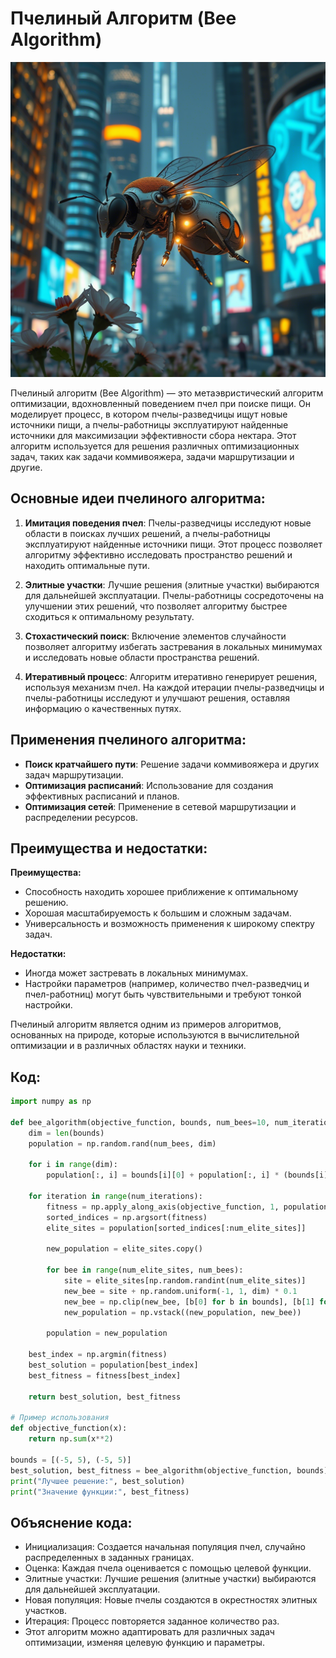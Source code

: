 # Пчелиный Алгоритм (Bee Algorithm)

![ant](../images/bee.png)

Пчелиный алгоритм (Bee Algorithm) — это метаэвристический алгоритм оптимизации, вдохновленный поведением пчел при поиске пищи. Он моделирует процесс, в котором пчелы-разведчицы ищут новые источники пищи, а пчелы-работницы эксплуатируют найденные источники для максимизации эффективности сбора нектара. Этот алгоритм используется для решения различных оптимизационных задач, таких как задачи коммивояжера, задачи маршрутизации и другие.

## Основные идеи пчелиного алгоритма:

1. **Имитация поведения пчел**: Пчелы-разведчицы исследуют новые области в поисках лучших решений, а пчелы-работницы эксплуатируют найденные источники пищи. Этот процесс позволяет алгоритму эффективно исследовать пространство решений и находить оптимальные пути.

2. **Элитные участки**: Лучшие решения (элитные участки) выбираются для дальнейшей эксплуатации. Пчелы-работницы сосредоточены на улучшении этих решений, что позволяет алгоритму быстрее сходиться к оптимальному результату.

3. **Стохастический поиск**: Включение элементов случайности позволяет алгоритму избегать застревания в локальных минимумах и исследовать новые области пространства решений.

4. **Итеративный процесс**: Алгоритм итеративно генерирует решения, используя механизм пчел. На каждой итерации пчелы-разведчицы и пчелы-работницы исследуют и улучшают решения, оставляя информацию о качественных путях.

## Применения пчелиного алгоритма:

- **Поиск кратчайшего пути**: Решение задачи коммивояжера и других задач маршрутизации.
- **Оптимизация расписаний**: Использование для создания эффективных расписаний и планов.
- **Оптимизация сетей**: Применение в сетевой маршрутизации и распределении ресурсов.

## Преимущества и недостатки:

**Преимущества:**
- Способность находить хорошее приближение к оптимальному решению.
- Хорошая масштабируемость к большим и сложным задачам.
- Универсальность и возможность применения к широкому спектру задач.

**Недостатки:**
- Иногда может застревать в локальных минимумах.
- Настройки параметров (например, количество пчел-разведчиц и пчел-работниц) могут быть чувствительными и требуют тонкой настройки.

Пчелиный алгоритм является одним из примеров алгоритмов, основанных на природе, которые используются в вычислительной оптимизации и в различных областях науки и техники.

## Код:
```python
import numpy as np

def bee_algorithm(objective_function, bounds, num_bees=10, num_iterations=50, num_elite_sites=3):
    dim = len(bounds)
    population = np.random.rand(num_bees, dim)

    for i in range(dim):
        population[:, i] = bounds[i][0] + population[:, i] * (bounds[i][1] - bounds[i][0])

    for iteration in range(num_iterations):
        fitness = np.apply_along_axis(objective_function, 1, population)
        sorted_indices = np.argsort(fitness)
        elite_sites = population[sorted_indices[:num_elite_sites]]

        new_population = elite_sites.copy()

        for bee in range(num_elite_sites, num_bees):
            site = elite_sites[np.random.randint(num_elite_sites)]
            new_bee = site + np.random.uniform(-1, 1, dim) * 0.1
            new_bee = np.clip(new_bee, [b[0] for b in bounds], [b[1] for b in bounds])
            new_population = np.vstack((new_population, new_bee))

        population = new_population

    best_index = np.argmin(fitness)
    best_solution = population[best_index]
    best_fitness = fitness[best_index]

    return best_solution, best_fitness

# Пример использования
def objective_function(x):
    return np.sum(x**2)

bounds = [(-5, 5), (-5, 5)]
best_solution, best_fitness = bee_algorithm(objective_function, bounds)
print("Лучшее решение:", best_solution)
print("Значение функции:", best_fitness)
```

## Объяснение кода:

* Инициализация: Создается начальная популяция пчел, случайно распределенных в заданных границах.
* Оценка: Каждая пчела оценивается с помощью целевой функции.
* Элитные участки: Лучшие решения (элитные участки) выбираются для дальнейшей эксплуатации.
* Новая популяция: Новые пчелы создаются в окрестностях элитных участков.
* Итерация: Процесс повторяется заданное количество раз.
* Этот алгоритм можно адаптировать для различных задач оптимизации, изменяя целевую функцию и параметры.